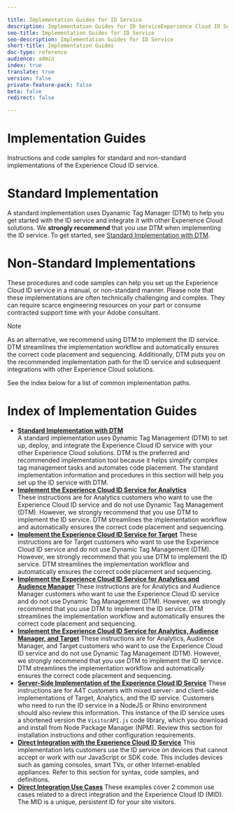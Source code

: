 ```yaml
---

title: Implementation Guides for ID Service
description: Implementation Guides for ID ServiceExperience Cloud ID Service API
seo-title: Implementation Guides for ID Service
seo-description: Implementation Guides for ID Service
short-title: Implementation Guides
doc-type: reference
audience: admin
index: true
translate: true
version: false
private-feature-pack: false
beta: false
redirect: false

---
```


<!--Meta Data Values

**Required Meta for search optimization and page data**

title: free text string

description: free text string

seo-title: free text string

seo-description: free text string

**Optional Meta for extended capabilities**

audience:
all (default), admin, developer, end-user
 
index: true (default), false
 
translate:
true (default), false
 
doc-type:
reference (default), tutorials

version:
false (default), Classic, Standard, 6.5, 6.4, 6.3, 6.2
 
private-feature-pack:
false (default), true
 
beta:
false (default), true
 
redirect:
false (default), pathname
-->

# Implementation Guides

Instructions and code samples for standard and non-standard implementations of the Experience Cloud ID service.

# Standard Implementation

A standard implementation uses Dyanamic Tag Manager \(DTM\) to help you get started with the ID service and integrate it with other Experience Cloud solutions. We **strongly recommend** that you use DTM when implementing the ID service. To get started, see [Standard Implementation with DTM](mcvid-standard.html#).

# Non-Standard Implementations

These procedures and code samples can help you set up the Experience Cloud ID service in a manual, or non-standard manner. Please note that these implementations are often technically challenging and complex. They can require scarce engineering resources on your part or consume contracted support time with your Adobe consultant.

>[!NOTE]
>As an alternative, we recommend using DTM to implement the ID service. DTM streamlines the implementation workflow and automatically ensures the correct code placement and sequencing. Additionally, DTM puts you on the recommended implementation path for the ID service and subsequent integrations with other Experience Cloud solutions.

See the index below for a list of common implementation paths.

# Index of Implementation Guides

+ **[Standard Implementation with DTM](implementation-standard/standard.md)**  
A standard implementation uses Dynamic Tag Management \(DTM\) to set up, deploy, and integrate the Experience Cloud ID service with your other Experience Cloud solutions. DTM is the preferred and recommended implementation tool because it helps simplify complex tag management tasks and automates code placement. The standard implementation information and procedures in this section will help you set up the ID service with DTM.
+ **[Implement the Experience Cloud ID Service for Analytics](implementation-solution-specific/implementation-solution-specific-analytics.md)**  
 These instructions are for Analytics customers who want to use the Experience Cloud ID service and do not use Dynamic Tag Management \(DTM\). However, we strongly recommend that you use DTM to implement the ID service. DTM streamlines the implementation workflow and automatically ensures the correct code placement and sequencing.
+ **[Implement the Experience Cloud ID Service for Target](implementation-solution-specific/implementation-solution-specific-target.md)**
 These instructions are for Target customers who want to use the Experience Cloud ID service and do not use Dynamic Tag Management \(DTM\). However, we strongly recommend that you use DTM to implement the ID service. DTM streamlines the implementation workflow and automatically ensures the correct code placement and sequencing.
+ **[Implement the Experience Cloud ID Service for Analytics and Audience Manager](/implementation-solution-specific/implementation-solution-specific-aam-analytics.md)**
These instructions are for Analytics and Audience Manager customers who want to use the Experience Cloud ID service and do not use Dynamic Tag Management \(DTM\). However, we strongly recommend that you use DTM to implement the ID service. DTM streamlines the implementation workflow and automatically ensures the correct code placement and sequencing.
+ **[Implement the Experience Cloud ID Service for Analytics, Audience Manager, and Target](/implementation-solution-specific/implementation-solution-specific-aam-analytics-target.md)**
These instructions are for Analytics, Audience Manager, and Target customers who want to use the Experience Cloud ID service and do not use Dynamic Tag Management \(DTM\). However, we strongly recommend that you use DTM to implement the ID service. DTM streamlines the implementation workflow and automatically ensures the correct code placement and sequencing.
+ **[Server-Side Implementation of the Experience Cloud ID Service](implementation-other/implementation-other-setup-server-side.md)**
These instructions are for A4T customers with mixed server- and client-side implementations of Target, Analytics, and the ID service. Customers who need to run the ID service in a NodeJS or Rhino environment should also review this information. This instance of the ID service uses a shortened version the `VisitorAPI.js` code library, which you download and install from Node Package Manager \(NPM\). Review this section for installation instructions and other configuration requirements.
+ **[Direct Integration with the Experience Cloud ID Service](implementation-other/implementation-other-direct-integration.md)**
This implementation lets customers use the ID service on devices that cannot accept or work with our JavaScript or SDK code. This includes devices such as gaming consoles, smart TVs, or other Internet-enabled appliances. Refer to this section for syntax, code samples, and definitions.
+ **[Direct Integration Use Cases](implementation-other/implementation-other-direct-integration-examples.md)**
These examples cover 2 common use cases related to a direct integration and the Experience Cloud ID \(MID\). The MID is a unique, persistent ID for your site visitors.